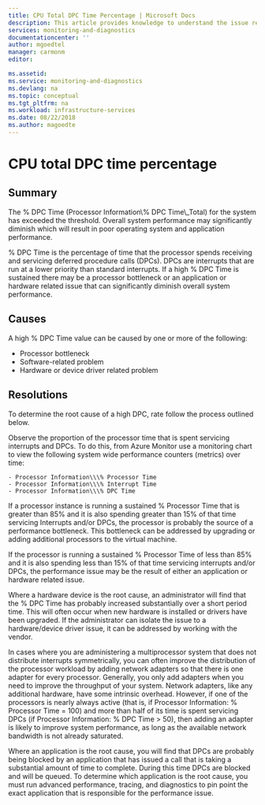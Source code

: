```yaml
---
title: CPU Total DPC Time Percentage | Microsoft Docs
description: This article provides knowledge to understand the issue reported, what are the possible causes, and how to resolve the health issue identified by Azure Monitor VM Health.
services: monitoring-and-diagnostics
documentationcenter: ''
author: mgoedtel
manager: carmonm
editor: 

ms.assetid: 
ms.service: monitoring-and-diagnostics
ms.devlang: na
ms.topic: conceptual
ms.tgt_pltfrm: na
ms.workload: infrastructure-services
ms.date: 08/22/2018
ms.author: magoedte
---
```


# CPU total DPC time percentage

## Summary

The % DPC Time (Processor Information\\\% DPC Time\\\_Total) for the system has exceeded the threshold. Overall system performance may significantly diminish which will result in poor operating system and application performance.

% DPC Time is the percentage of time that the processor spends receiving and servicing deferred procedure calls (DPCs). DPCs are interrupts that are run at a lower priority than standard interrupts. If a high % DPC Time is sustained there may be a processor bottleneck or an application or hardware related issue that can significantly diminish overall system performance.

## Causes

A high % DPC Time value can be caused by one or more of the following:

- Processor bottleneck
- Software-related problem
- Hardware or device driver related problem

## Resolutions

To determine the root cause of a high DPC, rate follow the process outlined below.

Observe the proportion of the processor time that is spent servicing interrupts and DPCs. To do this, from Azure Monitor use a monitoring chart to view the following system wide performance counters (metrics) over time:

    - Processor Information\\\% Processor Time
    - Processor Information\\\% Interrupt Time
    - Processor Information\\\% DPC Time  

If a processor instance is running a sustained % Processor Time that is greater than 85% and it is also spending greater than 15% of that time servicing Interrupts and/or DPCs, the processor is probably the source of a performance bottleneck. This bottleneck can be addressed by upgrading or adding additional processors to the virtual machine.

If the processor is running a sustained % Processor Time of less than 85% and it is also spending less than 15% of that time servicing interrupts and/or DPCs, the performance issue may be the result of either an application or hardware related issue. 

Where a hardware device is the root cause, an administrator will find that the % DPC Time has probably increased substantially over a short period time. This will often occur when new hardware is installed or drivers have been upgraded. If the administrator can isolate the issue to a hardware/device driver issue, it can be addressed by working with the vendor.

In cases where you are administering a multiprocessor system that does not distribute interrupts symmetrically, you can often improve the distribution of the processor workload by adding network adapters so that there is one adapter for every processor. Generally, you only add adapters when you need to improve the throughput of your system. Network adapters, like any additional hardware, have some intrinsic overhead. However, if one of the processors is nearly always active (that is, if Processor Information: % Processor Time = 100) and more than half of its time is spent servicing DPCs (if Processor Information: % DPC Time > 50), then adding an adapter is likely to improve system performance, as long as the available network bandwidth is not already saturated.

Where an application is the root cause, you will find that DPCs are probably being blocked by an application that has issued a call that is taking a substantial amount of time to complete. During this time DPCs are blocked and will be queued. To determine which application is the root cause, you must run advanced performance, tracing, and diagnostics to pin point the exact application that is responsible for the performance issue.